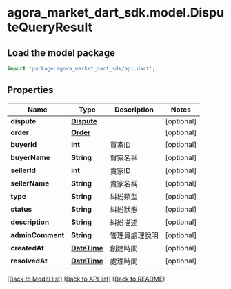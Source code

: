 # agora_market_dart_sdk.model.DisputeQueryResult

## Load the model package
```dart
import 'package:agora_market_dart_sdk/api.dart';
```

## Properties
Name | Type | Description | Notes
------------ | ------------- | ------------- | -------------
**dispute** | [**Dispute**](Dispute.md) |  | [optional] 
**order** | [**Order**](Order.md) |  | [optional] 
**buyerId** | **int** | 買家ID | [optional] 
**buyerName** | **String** | 買家名稱 | [optional] 
**sellerId** | **int** | 賣家ID | [optional] 
**sellerName** | **String** | 賣家名稱 | [optional] 
**type** | **String** | 糾紛類型 | [optional] 
**status** | **String** | 糾紛狀態 | [optional] 
**description** | **String** | 糾紛描述 | [optional] 
**adminComment** | **String** | 管理員處理說明 | [optional] 
**createdAt** | [**DateTime**](DateTime.md) | 創建時間 | [optional] 
**resolvedAt** | [**DateTime**](DateTime.md) | 處理時間 | [optional] 

[[Back to Model list]](../README.md#documentation-for-models) [[Back to API list]](../README.md#documentation-for-api-endpoints) [[Back to README]](../README.md)


